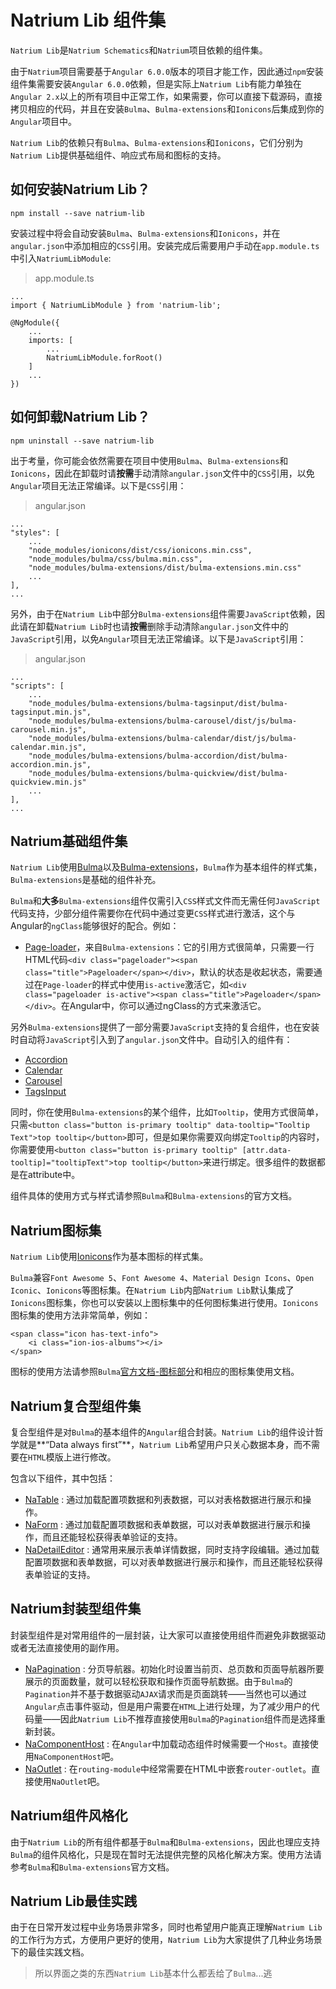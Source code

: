 # Natrium Lib 组件集

`Natrium Lib`是`Natrium Schematics`和`Natrium`项目依赖的组件集。

由于`Natrium`项目需要基于`Angular 6.0.0`版本的项目才能工作，因此通过`npm`安装组件集需要安装`Angular 6.0.0`依赖，但是实际上`Natrium Lib`有能力单独在`Angular 2.x`以上的所有项目中正常工作，如果需要，你可以直接下载源码，直接拷贝相应的代码，并且在安装`Bulma`、`Bulma-extensions`和`Ionicons`后集成到你的`Angular`项目中。

`Natrium Lib`的依赖只有`Bulma`、`Bulma-extensions`和`Ionicons`，它们分别为`Natrium Lib`提供基础组件、响应式布局和图标的支持。

## 如何安装Natrium Lib？

`npm install --save natrium-lib`

安装过程中将会自动安装`Bulma`、`Bulma-extensions`和`Ionicons`，并在`angular.json`中添加相应的`CSS`引用。安装完成后需要用户手动在`app.module.ts`中引入`NatriumLibModule`:

> app.module.ts

    ...
    import { NatriumLibModule } from 'natrium-lib';

    @NgModule({
        ...
        imports: [
            ...
            NatriumLibModule.forRoot()
        ]
        ...
    })

## 如何卸载Natrium Lib？

`npm uninstall --save natrium-lib`

出于考量，你可能会依然需要在项目中使用`Bulma`、`Bulma-extensions`和`Ionicons`，因此在卸载时请**按需**手动清除`angular.json`文件中的`CSS`引用，以免`Angular`项目无法正常编译。以下是`CSS`引用：

> angular.json


    ...
    "styles": [
        ...
        "node_modules/ionicons/dist/css/ionicons.min.css",
        "node_modules/bulma/css/bulma.min.css",
        "node_modules/bulma-extensions/dist/bulma-extensions.min.css"
        ...
    ],
    ...


另外，由于在`Natrium Lib`中部分`Bulma-extensions`组件需要`JavaScript`依赖，因此请在卸载`Natrium Lib`时也请**按需**删除手动清除`angular.json`文件中的`JavaScript`引用，以免`Angular`项目无法正常编译。以下是`JavaScript`引用：

> angular.json

    ...
    "scripts": [
        ...
        "node_modules/bulma-extensions/bulma-tagsinput/dist/bulma-tagsinput.min.js",
        "node_modules/bulma-extensions/bulma-carousel/dist/js/bulma-carousel.min.js",
        "node_modules/bulma-extensions/bulma-calendar/dist/js/bulma-calendar.min.js",
        "node_modules/bulma-extensions/bulma-accordion/dist/bulma-accordion.min.js",
        "node_modules/bulma-extensions/bulma-quickview/dist/bulma-quickview.min.js"
        ...
    ],
    ...



## Natrium基础组件集

`Natrium Lib`使用[Bulma](https://bulma.io/)以及[Bulma-extensions](https://wikiki.github.io/)，`Bulma`作为基本组件的样式集，`Bulma-extensions`是基础的组件补充。

`Bulma`和**大多**`Bulma-extensions`组件仅需引入`CSS`样式文件而无需任何`JavaScript`代码支持，少部分组件需要你在代码中通过变更`CSS`样式进行激活，这个与Angular的`ngClass`能够很好的配合。例如：

- [Page-loader](https://wikiki.github.io/elements/pageloader/)，来自`Bulma-extensions`：它的引用方式很简单，只需要一行HTML代码`<div class="pageloader"><span class="title">Pageloader</span></div>`，默认的状态是收起状态，需要通过在`Page-loader`的样式中使用`is-active`激活它，如`<div class="pageloader is-active"><span class="title">Pageloader</span></div>`。在Angular中，你可以通过ngClass的方式来激活它。

另外`Bulma-extensions`提供了一部分需要`JavaScript`支持的复合组件，也在安装时自动将`JavaScript`引入到了`angular.json`文件中。自动引入的组件有：

- [Accordion](https://wikiki.github.io/components/accordion/)
- [Calendar](https://wikiki.github.io/components/calendar/)
- [Carousel](https://wikiki.github.io/components/carousel/)
- [TagsInput](https://wikiki.github.io/form/tagsinput/)

同时，你在使用`Bulma-extensions`的某个组件，比如`Tooltip`，使用方式很简单，只需`<button class="button is-primary tooltip" data-tooltip="Tooltip Text">top tooltip</button>`即可，但是如果你需要双向绑定`Tooltip`的内容时，你需要使用`<button class="button is-primary tooltip" [attr.data-tooltip]="tooltipText">top tooltip</button>`来进行绑定。很多组件的数据都是在attribute中。

组件具体的使用方式与样式请参照`Bulma`和`Bulma-extensions`的官方文档。

## Natrium图标集

`Natrium Lib`使用[Ionicons](https://ionicons.com/)作为基本图标的样式集。

`Bulma`兼容`Font Awesome 5`、`Font Awesome 4`、`Material Design Icons`、`Open Iconic`、`Ionicons`等图标集。在`Natrium Lib`内部`Natrium Lib`默认集成了`Ionicons`图标集，你也可以安装以上图标集中的任何图标集进行使用。`Ionicons`图标集的使用方法非常简单，例如：

    <span class="icon has-text-info">
        <i class="ion-ios-albums"></i>
    </span>


图标的使用方法请参照`Bulma`[官方文档-图标部分](https://bulma.io/documentation/elements/icon/)和相应的图标集使用文档。

## Natrium复合型组件集

复合型组件是对`Bulma`的基本组件的`Angular`组合封装。`Natrium Lib`的组件设计哲学就是**“Data always first”**，`Natrium Lib`希望用户只关心数据本身，而不需要在`HTML`模版上进行修改。

包含以下组件，其中包括：

- [NaTable](./docs/components/na-table.md) : 通过加载配置项数据和列表数据，可以对表格数据进行展示和操作。
- [NaForm](./docs/components/na-form.md) : 通过加载配置项数据和表单数据，可以对表单数据进行展示和操作，而且还能轻松获得表单验证的支持。
- [NaDetailEditor](./docs/components/na-detail-editor.md) : 通常用来展示表单详情数据，同时支持字段编辑。通过加载配置项数据和表单数据，可以对表单数据进行展示和操作，而且还能轻松获得表单验证的支持。

## Natrium封装型组件集

封装型组件是对常用组件的一层封装，让大家可以直接使用组件而避免非数据驱动或者无法直接使用的副作用。

- [NaPagination](./docs/components/na-pagination.md) : 分页导航器。初始化时设置当前页、总页数和页面导航器所要展示的页面数量，就可以轻松获取和操作页面导航数据。由于`Bulma`的`Pagination`并不基于数据驱动`AJAX`请求而是页面跳转——当然也可以通过`Angular`点击事件驱动，但是用户需要在`HTML`上进行处理，为了减少用户的代码量——因此`Natrium Lib`不推荐直接使用`Bulma`的`Pagination`组件而是选择重新封装。
- [NaComponentHost](./docs/components/na-component-host.md) : 在`Angular`中加载动态组件时候需要一个`Host`。直接使用`NaComponentHost`吧。
- [NaOutlet](./docs/na-outlet.md) : 在`routing-module`中经常需要在HTML中嵌套`router-outlet`。直接使用`NaOutlet`吧。

## Natrium组件风格化

由于`Natrium Lib`的所有组件都基于`Bulma`和`Bulma-extensions`，因此也理应支持`Bulma`的组件风格化，只是现在暂时无法提供完整的风格化解决方案。使用方法请参考`Bulma`和`Bulma-extensions`官方文档。

## Natrium Lib最佳实践

由于在日常开发过程中业务场景非常多，同时也希望用户能真正理解`Natrium Lib`的工作行为方式，方便用户更好的使用，`Natrium Lib`为大家提供了几种业务场景下的最佳实践文档。

> 所以界面之类的东西`Natrium Lib`基本什么都丢给了`Bulma`...逃
